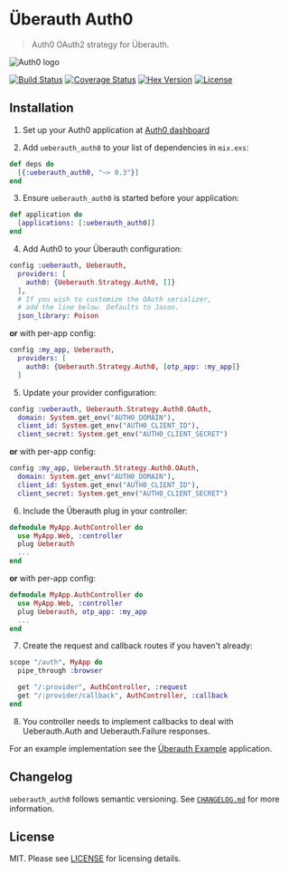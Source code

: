 # Überauth Auth0

> Auth0 OAuth2 strategy for Überauth.

![Auth0 logo](https://github.com/achedeuzot/ueberauth_auth0/blob/master/media/auth0-logo.png)

[![Build Status](https://img.shields.io/travis/achedeuzot/ueberauth_auth0/master.svg)](https://travis-ci.org/achedeuzot/ueberauth_auth0) [![Coverage Status](https://coveralls.io/repos/github/achedeuzot/ueberauth_auth0/badge.svg?branch=master)](https://coveralls.io/github/achedeuzot/ueberauth_auth0?branch=master) [![Hex Version](https://img.shields.io/hexpm/v/ueberauth_auth0.svg)](https://hex.pm/packages/ueberauth_auth0) [![License](http://img.shields.io/badge/license-MIT-brightgreen.svg)](http://opensource.org/licenses/MIT)


## Installation

  1. Set up your Auth0 application at [Auth0 dashboard](https://manage.auth0.com/#/applications)

  2. Add `ueberauth_auth0` to your list of dependencies in `mix.exs`:

  ```elixir
  def deps do
    [{:ueberauth_auth0, "~> 0.3"}]
  end
  ```

  3. Ensure `ueberauth_auth0` is started before your application:

  ```elixir
  def application do
    [applications: [:ueberauth_auth0]]
  end
  ```

  4. Add Auth0 to your Überauth configuration:

  ```elixir
  config :ueberauth, Ueberauth,
    providers: [
      auth0: {Ueberauth.Strategy.Auth0, []}
    ],
    # If you wish to customize the OAuth serializer,
    # add the line below. Defaults to Jason.
    json_library: Poison
  ```

  **or** with per-app config:

  ```elixir
  config :my_app, Ueberauth,
    providers: [
      auth0: {Ueberauth.Strategy.Auth0, [otp_app: :my_app]}
    ]
  ```

  5. Update your provider configuration:

  ```elixir
  config :ueberauth, Ueberauth.Strategy.Auth0.OAuth,
    domain: System.get_env("AUTH0_DOMAIN"),
    client_id: System.get_env("AUTH0_CLIENT_ID"),
    client_secret: System.get_env("AUTH0_CLIENT_SECRET")
  ```

  **or** with per-app config:

  ```elixir
  config :my_app, Ueberauth.Strategy.Auth0.OAuth,
    domain: System.get_env("AUTH0_DOMAIN"),
    client_id: System.get_env("AUTH0_CLIENT_ID"),
    client_secret: System.get_env("AUTH0_CLIENT_SECRET")
  ```

  6. Include the Überauth plug in your controller:

  ```elixir
  defmodule MyApp.AuthController do
    use MyApp.Web, :controller
    plug Ueberauth
    ...
  end
  ```

  **or** with per-app config:

  ```elixir
  defmodule MyApp.AuthController do
    use MyApp.Web, :controller
    plug Ueberauth, otp_app: :my_app
    ...
  end
  ```

  7. Create the request and callback routes if you haven't already:

  ```elixir
  scope "/auth", MyApp do
    pipe_through :browser

    get "/:provider", AuthController, :request
    get "/:provider/callback", AuthController, :callback
  end
  ```

  8. You controller needs to implement callbacks to deal with Ueberauth.Auth and Ueberauth.Failure responses.

  For an example implementation see the [Überauth Example](https://github.com/ueberauth/ueberauth_example) application.


## Changelog

`ueberauth_auth0` follows semantic versioning. See [`CHANGELOG.md`](https://github.com/achedeuzot/ueberauth_auth0/blob/master/CHANGELOG.md) for more information.


## License

MIT. Please see [LICENSE](https://github.com/achedeuzot/ueberauth_auth0/blob/master/LICENSE) for licensing details.
